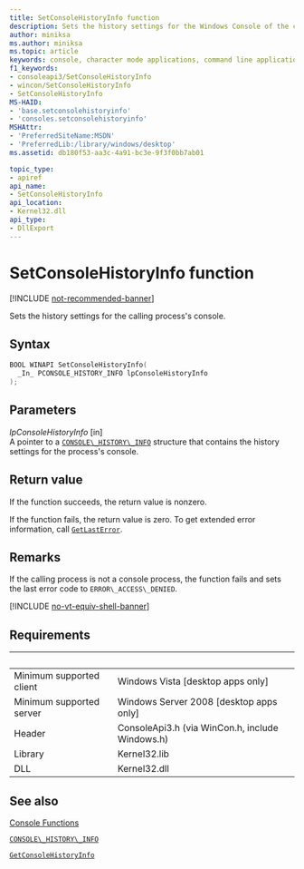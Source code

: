 ```yaml
---
title: SetConsoleHistoryInfo function
description: Sets the history settings for the Windows Console of the calling process.
author: miniksa
ms.author: miniksa
ms.topic: article
keywords: console, character mode applications, command line applications, terminal applications, console api
f1_keywords:
- consoleapi3/SetConsoleHistoryInfo
- wincon/SetConsoleHistoryInfo
- SetConsoleHistoryInfo
MS-HAID:
- 'base.setconsolehistoryinfo'
- 'consoles.setconsolehistoryinfo'
MSHAttr:
- 'PreferredSiteName:MSDN'
- 'PreferredLib:/library/windows/desktop'
ms.assetid: db180f53-aa3c-4a91-bc3e-9f3f0bb7ab01

topic_type:
- apiref
api_name:
- SetConsoleHistoryInfo
api_location:
- Kernel32.dll
api_type:
- DllExport
---
```


# SetConsoleHistoryInfo function

[!INCLUDE [not-recommended-banner](./includes/not-recommended-banner.md)]

Sets the history settings for the calling process's console.

## Syntax

```C
BOOL WINAPI SetConsoleHistoryInfo(
  _In_ PCONSOLE_HISTORY_INFO lpConsoleHistoryInfo
);
```

## Parameters

*lpConsoleHistoryInfo* \[in\]  
A pointer to a [`CONSOLE\_HISTORY\_INFO`](console-history-info.md) structure that contains the history settings for the process's console.

## Return value

If the function succeeds, the return value is nonzero.

If the function fails, the return value is zero. To get extended error information, call [`GetLastError`](https://msdn.microsoft.com/library/windows/desktop/ms679360).

## Remarks

If the calling process is not a console process, the function fails and sets the last error code to `ERROR\_ACCESS\_DENIED`.

[!INCLUDE [no-vt-equiv-shell-banner](./includes/no-vt-equiv-shell-banner.md)]

## Requirements

| &nbsp; | &nbsp; |
|-|-|
| Minimum supported client | Windows Vista \[desktop apps only\] |
| Minimum supported server | Windows Server 2008 \[desktop apps only\] |
| Header | ConsoleApi3.h (via WinCon.h, include Windows.h) |
| Library | Kernel32.lib |
| DLL | Kernel32.dll |

## See also

[Console Functions](console-functions.md)

[`CONSOLE\_HISTORY\_INFO`](console-history-info.md)

[`GetConsoleHistoryInfo`](getconsolehistoryinfo.md)
